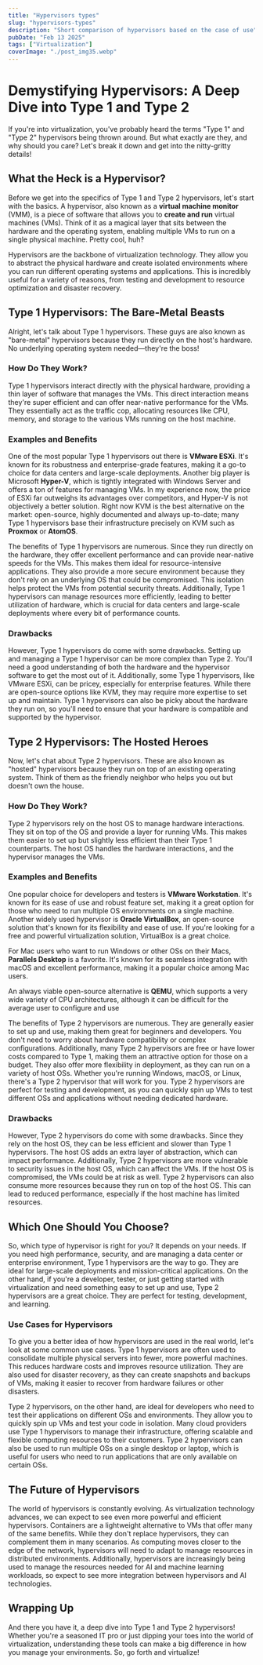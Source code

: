 ```yaml
---
title: "Hypervisors types"
slug: "hypervisors-types"
description: "Short comparison of hypervisors based on the case of use"
pubDate: "Feb 13 2025"
tags: ["Virtualization"]
coverImage: "./post_img35.webp"
---
```


# Demystifying Hypervisors: A Deep Dive into Type 1 and Type 2

If you're into virtualization, you've probably heard the terms "Type 1" and "Type 2" hypervisors being thrown around. But what exactly are they, and why should you care? Let's break it down and get into the nitty-gritty details!

## What the Heck is a Hypervisor?

Before we get into the specifics of Type 1 and Type 2 hypervisors, let's start with the basics. A hypervisor, also known as a **virtual machine monitor** (VMM), is a piece of software that allows you to **create and run** virtual machines (VMs). Think of it as a magical layer that sits between the hardware and the operating system, enabling multiple VMs to run on a single physical machine. Pretty cool, huh?

Hypervisors are the backbone of virtualization technology. They allow you to abstract the physical hardware and create isolated environments where you can run different operating systems and applications. This is incredibly useful for a variety of reasons, from testing and development to resource optimization and disaster recovery.

## Type 1 Hypervisors: The Bare-Metal Beasts

Alright, let's talk about Type 1 hypervisors. These guys are also known as "bare-metal" hypervisors because they run directly on the host's hardware. No underlying operating system needed—they're the boss!

### How Do They Work?

Type 1 hypervisors interact directly with the physical hardware, providing a thin layer of software that manages the VMs. This direct interaction means they're super efficient and can offer near-native performance for the VMs. They essentially act as the traffic cop, allocating resources like CPU, memory, and storage to the various VMs running on the host machine.

### Examples and Benefits

One of the most popular Type 1 hypervisors out there is **VMware ESXi**. It's known for its robustness and enterprise-grade features, making it a go-to choice for data centers and large-scale deployments. Another big player is Microsoft **Hyper-V**, which is tightly integrated with Windows Server and offers a ton of features for managing VMs. In my experience now, the price of ESXi far outweighs its advantages over competitors, and Hyper-V is not objectively a better solution. Right now KVM is the best alternative on the market: open-source, highly documented and always up-to-date; many Type 1 hypervisors base their infrastructure precisely on KVM such as **Proxmox** or **AtomOS**.

The benefits of Type 1 hypervisors are numerous. Since they run directly on the hardware, they offer excellent performance and can provide near-native speeds for the VMs. This makes them ideal for resource-intensive applications. They also provide a more secure environment because they don't rely on an underlying OS that could be compromised. This isolation helps protect the VMs from potential security threats. Additionally, Type 1 hypervisors can manage resources more efficiently, leading to better utilization of hardware, which is crucial for data centers and large-scale deployments where every bit of performance counts.

### Drawbacks

However, Type 1 hypervisors do come with some drawbacks. Setting up and managing a Type 1 hypervisor can be more complex than Type 2. You'll need a good understanding of both the hardware and the hypervisor software to get the most out of it. Additionally, some Type 1 hypervisors, like VMware ESXi, can be pricey, especially for enterprise features. While there are open-source options like KVM, they may require more expertise to set up and maintain. Type 1 hypervisors can also be picky about the hardware they run on, so you'll need to ensure that your hardware is compatible and supported by the hypervisor.

## Type 2 Hypervisors: The Hosted Heroes

Now, let's chat about Type 2 hypervisors. These are also known as "hosted" hypervisors because they run on top of an existing operating system. Think of them as the friendly neighbor who helps you out but doesn't own the house.

### How Do They Work?

Type 2 hypervisors rely on the host OS to manage hardware interactions. They sit on top of the OS and provide a layer for running VMs. This makes them easier to set up but slightly less efficient than their Type 1 counterparts. The host OS handles the hardware interactions, and the hypervisor manages the VMs.

### Examples and Benefits

One popular choice for developers and testers is **VMware Workstation**. It's known for its ease of use and robust feature set, making it a great option for those who need to run multiple OS environments on a single machine. Another widely used hypervisor is **Oracle VirtualBox**, an open-source solution that's known for its flexibility and ease of use. If you're looking for a free and powerful virtualization solution, VirtualBox is a great choice.

For Mac users who want to run Windows or other OSs on their Macs, **Parallels Desktop** is a favorite. It's known for its seamless integration with macOS and excellent performance, making it a popular choice among Mac users.

An always viable open-source alternative is **QEMU**, which supports a very wide variety of CPU architectures, although it can be difficult for the average user to configure and use

The benefits of Type 2 hypervisors are numerous. They are generally easier to set up and use, making them great for beginners and developers. You don't need to worry about hardware compatibility or complex configurations. Additionally, many Type 2 hypervisors are free or have lower costs compared to Type 1, making them an attractive option for those on a budget. They also offer more flexibility in deployment, as they can run on a variety of host OSs. Whether you're running Windows, macOS, or Linux, there's a Type 2 hypervisor that will work for you. Type 2 hypervisors are perfect for testing and development, as you can quickly spin up VMs to test different OSs and applications without needing dedicated hardware.

### Drawbacks

However, Type 2 hypervisors do come with some drawbacks. Since they rely on the host OS, they can be less efficient and slower than Type 1 hypervisors. The host OS adds an extra layer of abstraction, which can impact performance. Additionally, Type 2 hypervisors are more vulnerable to security issues in the host OS, which can affect the VMs. If the host OS is compromised, the VMs could be at risk as well. Type 2 hypervisors can also consume more resources because they run on top of the host OS. This can lead to reduced performance, especially if the host machine has limited resources.

## Which One Should You Choose?

So, which type of hypervisor is right for you? It depends on your needs. If you need high performance, security, and are managing a data center or enterprise environment, Type 1 hypervisors are the way to go. They are ideal for large-scale deployments and mission-critical applications. On the other hand, if you're a developer, tester, or just getting started with virtualization and need something easy to set up and use, Type 2 hypervisors are a great choice. They are perfect for testing, development, and learning.

### Use Cases for Hypervisors

To give you a better idea of how hypervisors are used in the real world, let's look at some common use cases. Type 1 hypervisors are often used to consolidate multiple physical servers into fewer, more powerful machines. This reduces hardware costs and improves resource utilization. They are also used for disaster recovery, as they can create snapshots and backups of VMs, making it easier to recover from hardware failures or other disasters.

Type 2 hypervisors, on the other hand, are ideal for developers who need to test their applications on different OSs and environments. They allow you to quickly spin up VMs and test your code in isolation. Many cloud providers use Type 1 hypervisors to manage their infrastructure, offering scalable and flexible computing resources to their customers. Type 2 hypervisors can also be used to run multiple OSs on a single desktop or laptop, which is useful for users who need to run applications that are only available on certain OSs.

## The Future of Hypervisors

The world of hypervisors is constantly evolving. As virtualization technology advances, we can expect to see even more powerful and efficient hypervisors. Containers are a lightweight alternative to VMs that offer many of the same benefits. While they don't replace hypervisors, they can complement them in many scenarios. As computing moves closer to the edge of the network, hypervisors will need to adapt to manage resources in distributed environments. Additionally, hypervisors are increasingly being used to manage the resources needed for AI and machine learning workloads, so expect to see more integration between hypervisors and AI technologies.

## Wrapping Up

And there you have it, a deep dive into Type 1 and Type 2 hypervisors! Whether you're a seasoned IT pro or just dipping your toes into the world of virtualization, understanding these tools can make a big difference in how you manage your environments. So, go forth and virtualize!
